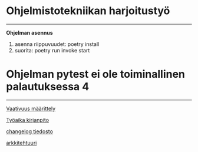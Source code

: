 # Ohjelmistotekniikan harjoitustyö  
-------------  
**Ohjelman asennus**  
1. asenna riippuvuudet: poetry install  
2. suorita: poetry run invoke start  

# Ohjelman pytest ei ole toiminallinen palautuksessa 4


-------------

[Vaativuus määrittely](https://github.com/MatiasSinisalo/ot-harjoitustyo/blob/master/dokumentaatio/vaativuusmaarittely.md)  

[Työaika kirjanpito](https://github.com/MatiasSinisalo/ot-harjoitustyo/blob/master/dokumentaatio/tyoaikakirjanpito.md)  

[changelog tiedosto](https://github.com/MatiasSinisalo/ot-harjoitustyo/blob/master/dokumentaatio/changelog.md)

[arkkitehtuuri](https://github.com/MatiasSinisalo/ot-harjoitustyo/blob/master/dokumentaatio/arkkitehtuuri.md)


